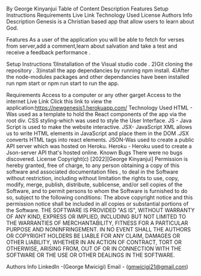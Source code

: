 By George Kinyanjui
Table of Content
Description
Features
Setup Instructions
Requirements
Live Link
Technology Used
License
Authors Info
Description
Genesis is a Christian based app that allow users to learn about God.

Features
As a user of the application you will be able to fetch for verses from server,add a comment,learn about salvation and take a test and receive a feedback performance .

Setup Instructions
1)Installation of the Visual studio code . 2)Git cloning the repository . 3)install the app dependancies by running npm install. 4)After the node-modules packages and other dependancies have been installed run npm start or npm run start to run the app.

Requirements
Access to a computer or any other garget
Access to the internet
Live Link
Click this link to view the application:https://newgenesis1.herokuapp.com/
Technology Used
HTML - Was used as a template to hold the React components of the app via the root div. CSS styling-which was used to style the User Interface. JS - Java Script is used to make the website interactive. JSX- JavaScript XML allows us to write HTML elements in JavaScript and place them in the DOM .JSX converts HTML tags into react elements. JSON-Was used to create a public API server which was hosted on Heroku. Heroku - Heroku used to create a Json-server API that's hosted online.
Known Bugs
There were no bugs discovered.
License
Copyright(c) [2022][George Kinyanjui] Permission is hereby granted, free of charge, to any person obtaining a copy of this software and associated documentation files , to deal in the Software without restriction, including without limitation the rights to use, copy, modify, merge, publish, distribute, sublicense, and/or sell copies of the Software, and to permit persons to whom the Software is furnished to do so, subject to the following conditions: The above copyright notice and this permission notice shall be included in all copies or substantial portions of the Software. THE SOFTWARE IS PROVIDED "AS IS", WITHOUT WARRANTY OF ANY KIND, EXPRESS OR IMPLIED, INCLUDING BUT NOT LIMITED TO THE WARRANTIES OF MERCHANTABILITY, FITNESS FOR A PARTICULAR PURPOSE AND NONINFRINGEMENT. IN NO EVENT SHALL THE AUTHORS OR COPYRIGHT HOLDERS BE LIABLE FOR ANY CLAIM, DAMAGES OR OTHER LIABILITY, WHETHER IN AN ACTION OF CONTRACT, TORT OR OTHERWISE, ARISING FROM, OUT OF OR IN CONNECTION WITH THE SOFTWARE OR THE USE OR OTHER DEALINGS IN THE SOFTWARE.


Authors Info
LinkedIn -(George Mwicigi) Email - (gmwicigi21@gmail.com)